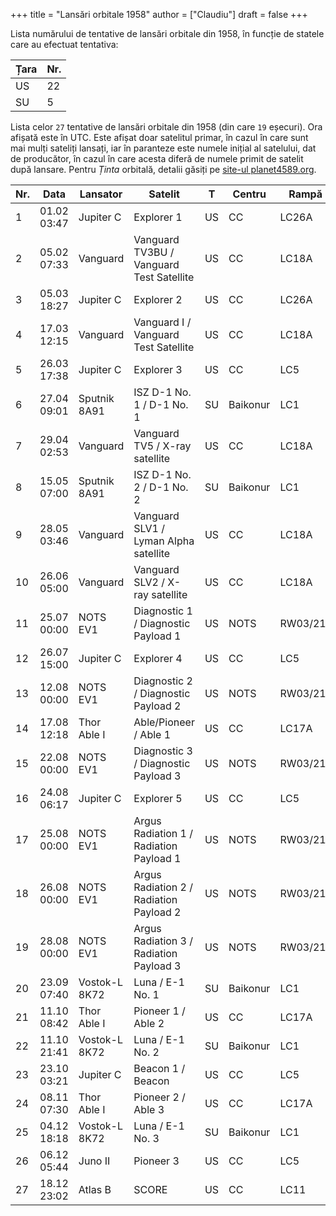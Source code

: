 +++
title = "Lansări orbitale 1958"
author = ["Claudiu"]
draft = false
+++

Lista numărului de tentative de lansări orbitale din 1958, în funcție de statele care au efectuat tentativa:

| Țara | Nr. |
|------|-----|
| US   | 22  |
| SU   | 5   |

Lista celor `27` tentative de lansări orbitale din 1958 (din care `19` eșecuri). Ora afișată este în UTC. Este afișat doar satelitul primar, în cazul în care sunt mai mulți sateliți lansați, iar în paranteze este numele inițial al satelului, dat de producător, în cazul în care acesta diferă de numele primit de satelit după lansare. Pentru _Ținta_ orbitală, detalii găsiți pe [site-ul planet4589.org](https://planet4589.org/space/log/orbcat.html).

| Nr. | Data        | Lansator      | Satelit                                  | T  | Centru   | Rampă    | R. |
|-----|-------------|---------------|------------------------------------------|----|----------|----------|----|
| 1   | 01.02 03:47 | Jupiter C     | Explorer 1                               | US | CC       | LC26A    | S  |
| 2   | 05.02 07:33 | Vanguard      | Vanguard TV3BU / Vanguard Test Satellite | US | CC       | LC18A    | F  |
| 3   | 05.03 18:27 | Jupiter C     | Explorer 2                               | US | CC       | LC26A    | F  |
| 4   | 17.03 12:15 | Vanguard      | Vanguard I / Vanguard Test Satellite     | US | CC       | LC18A    | S  |
| 5   | 26.03 17:38 | Jupiter C     | Explorer 3                               | US | CC       | LC5      | S  |
| 6   | 27.04 09:01 | Sputnik 8A91  | ISZ D-1 No. 1 / D-1 No. 1                | SU | Baikonur | LC1      | F  |
| 7   | 29.04 02:53 | Vanguard      | Vanguard TV5 / X-ray satellite           | US | CC       | LC18A    | F  |
| 8   | 15.05 07:00 | Sputnik 8A91  | ISZ D-1 No. 2 / D-1 No. 2                | SU | Baikonur | LC1      | S  |
| 9   | 28.05 03:46 | Vanguard      | Vanguard SLV1 / Lyman Alpha satellite    | US | CC       | LC18A    | F  |
| 10  | 26.06 05:00 | Vanguard      | Vanguard SLV2 / X-ray satellite          | US | CC       | LC18A    | F  |
| 11  | 25.07 00:00 | NOTS EV1      | Diagnostic 1 / Diagnostic Payload 1      | US | NOTS     | RW03/21? | F  |
| 12  | 26.07 15:00 | Jupiter C     | Explorer 4                               | US | CC       | LC5      | S  |
| 13  | 12.08 00:00 | NOTS EV1      | Diagnostic 2 / Diagnostic Payload 2      | US | NOTS     | RW03/21? | F  |
| 14  | 17.08 12:18 | Thor Able I   | Able/Pioneer / Able 1                    | US | CC       | LC17A    | F  |
| 15  | 22.08 00:00 | NOTS EV1      | Diagnostic 3 / Diagnostic Payload 3      | US | NOTS     | RW03/21? | F  |
| 16  | 24.08 06:17 | Jupiter C     | Explorer 5                               | US | CC       | LC5      | F  |
| 17  | 25.08 00:00 | NOTS EV1      | Argus Radiation 1 / Radiation Payload 1  | US | NOTS     | RW03/21? | F  |
| 18  | 26.08 00:00 | NOTS EV1      | Argus Radiation 2 / Radiation Payload 2  | US | NOTS     | RW03/21? | F  |
| 19  | 28.08 00:00 | NOTS EV1      | Argus Radiation 3 / Radiation Payload 3  | US | NOTS     | RW03/21? | F  |
| 20  | 23.09 07:40 | Vostok-L 8K72 | Luna / E-1 No. 1                         | SU | Baikonur | LC1      | F  |
| 21  | 11.10 08:42 | Thor Able I   | Pioneer 1 / Able 2                       | US | CC       | LC17A    | S  |
| 22  | 11.10 21:41 | Vostok-L 8K72 | Luna / E-1 No. 2                         | SU | Baikonur | LC1      | F  |
| 23  | 23.10 03:21 | Jupiter C     | Beacon 1 / Beacon                        | US | CC       | LC5      | F  |
| 24  | 08.11 07:30 | Thor Able I   | Pioneer 2 / Able 3                       | US | CC       | LC17A    | F  |
| 25  | 04.12 18:18 | Vostok-L 8K72 | Luna / E-1 No. 3                         | SU | Baikonur | LC1      | F  |
| 26  | 06.12 05:44 | Juno II       | Pioneer 3                                | US | CC       | LC5      | S  |
| 27  | 18.12 23:02 | Atlas B       | SCORE                                    | US | CC       | LC11     | S  |